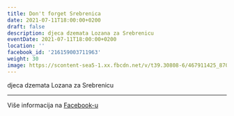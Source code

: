 ```yaml
---
title: Don't forget Srebrenica
date: 2021-07-11T18:00:00+0200
draft: false
description: djeca dzemata Lozana za Srebrenicu
eventDate: 2021-07-11T18:00:00+0200
location: ''
facebook_id: '216159003711963'
weight: 30
image: https://scontent-sea5-1.xx.fbcdn.net/v/t39.30808-6/467911425_8702124949883247_8451066247417132989_n.jpg?_nc_cat=103&ccb=1-7&_nc_sid=9e60e4&_nc_ohc=8dQpb3jZuQwQ7kNvwEH3GVz&_nc_oc=AdmIUrJUta-Q4tAvV7Pga7T9U7k2gBLUMFwPYF3aM7lax4CNvD2GswgboMqAmg8f6mY&_nc_zt=23&_nc_ht=scontent-sea5-1.xx&edm=ABTKTjYEAAAA&_nc_gid=jf-E4kHj0Jhb4vW9B9vuQg&oh=00_AfU0ZYDpg_Rbpjbb7o5yvcUhWnBUM2zbgXsS69bk9u8Ezw&oe=689DF959
---
```


djeca dzemata Lozana za Srebrenicu

---

Više informacija na [Facebook-u](https://facebook.com/events/216159003711963)